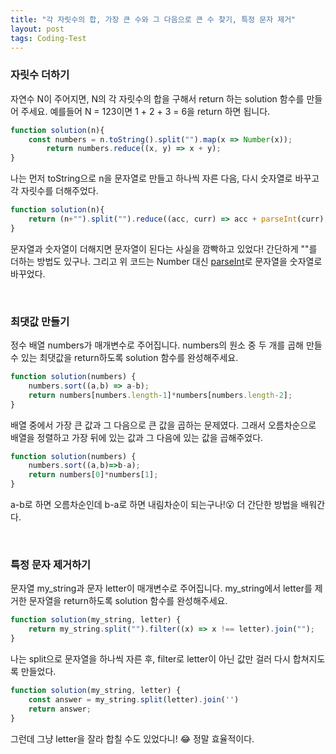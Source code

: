 ```yaml
---
title: "각 자릿수의 합, 가장 큰 수와 그 다음으로 큰 수 찾기, 특정 문자 제거"
layout: post
tags: Coding-Test
---
```


### 자릿수 더하기
자연수 N이 주어지면, N의 각 자릿수의 합을 구해서 return 하는 solution 함수를 만들어 주세요.
예를들어 N = 123이면 1 + 2 + 3 = 6을 return 하면 됩니다.










```jsx
function solution(n){
    const numbers = n.toString().split("").map(x => Number(x));
        return numbers.reduce((x, y) => x + y);  
}
```
나는 먼저 toString으로 n을 문자열로 만들고 하나씩 자른 다음, 다시 숫자열로 바꾸고 각 자릿수를 더해주었다.

```jsx
function solution(n){
    return (n+"").split("").reduce((acc, curr) => acc + parseInt(curr), 0)
}
```
문자열과 숫자열이 더해지면 문자열이 된다는 사실을 깜빡하고 있었다! 간단하게 ""를 더하는 방법도 있구나.
그리고 위 코드는 Number 대신 <a href="https://developer.mozilla.org/en-US/docs/Web/JavaScript/Reference/Global_Objects/parseInt">parseInt</a>로 문자열을 숫자열로 바꾸었다.

<br>

### 최댓값 만들기
정수 배열 numbers가 매개변수로 주어집니다. numbers의 원소 중 두 개를 곱해 만들 수 있는 최댓값을 return하도록 solution 함수를 완성해주세요.

```jsx
function solution(numbers) {
    numbers.sort((a,b) => a-b);
    return numbers[numbers.length-1]*numbers[numbers.length-2];
}
```
배열 중에서 가장 큰 값과 그 다음으로 큰 값을 곱하는 문제였다. 
그래서 오름차순으로 배열을 정렬하고 가장 뒤에 있는 값과 그 다음에 있는 값을 곱해주었다.

```jsx
function solution(numbers) {
    numbers.sort((a,b)=>b-a);
    return numbers[0]*numbers[1];
}
```
a-b로 하면 오름차순인데 b-a로 하면 내림차순이 되는구나!😮 더 간단한 방법을 배워간다.

<br>

### 특정 문자 제거하기
문자열 my_string과 문자 letter이 매개변수로 주어집니다. my_string에서 letter를 제거한 문자열을 return하도록 solution 함수를 완성해주세요.

```jsx
function solution(my_string, letter) {
    return my_string.split("").filter((x) => x !== letter).join("");
}
```
나는 split으로 문자열을 하나씩 자른 후, filter로 letter이 아닌 값만 걸러 다시 합쳐지도록 만들었다.

```jsx
function solution(my_string, letter) {
    const answer = my_string.split(letter).join('')
    return answer;
}
```
그런데 그냥 letter을 잘라 합칠 수도 있었다니! 😂 정말 효율적이다.

